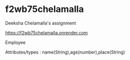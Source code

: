 # f2wb75chelamalla
Deeksha Chelamalla's assignment

https://f2wb75chelamalla.onrender.com

Employee

Attributes/types : name(String),age(number),place(String)

